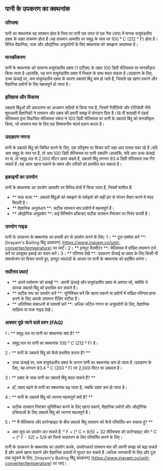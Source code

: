 ## पानी के उपकरण का क्वथनांक

### परिभाषा
पानी का क्वथनांक वह तापमान होता है जिस पर पानी एक तरल से एक गैस (भाप) में मानक वायुमंडलीय दबाव के तहत संक्रमण होता है।यह तापमान आमतौर पर समुद्र के स्तर पर 100 ° C (212 ° F) होता है।विभिन्न वैज्ञानिक, पाक और औद्योगिक अनुप्रयोगों के लिए क्वथनांक को समझना आवश्यक है।

### मानकीकरण
पानी के क्वथनांक को सामान्य वायुमंडलीय दबाव (1 एटीएम) के तहत 100 डिग्री सेल्सियस पर मानकीकृत किया जाता है।हालांकि, यह मान वायुमंडलीय दबाव में भिन्नता के साथ बदल सकता है।उदाहरण के लिए, उच्च ऊंचाई पर, कम वायुमंडलीय दबाव के कारण उबलते बिंदु कम हो जाते हैं, जिससे यह खाना पकाने और वैज्ञानिक प्रयोगों के लिए महत्वपूर्ण हो जाता है।

### इतिहास और विकास
उबलते बिंदुओं की अवधारणा का अध्ययन सदियों से किया गया है, जिसमें गैलीलियो और टोरिसेली जैसे शुरुआती वैज्ञानिकों ने तापमान और दबाव की हमारी समझ में योगदान दिया है।18 वीं शताब्दी में एंडर्स सेल्सियस द्वारा विकसित सेल्सियस स्केल ने 100 डिग्री सेल्सियस पर पानी के उबलते बिंदु को मानकीकृत किया, जो तापमान माप के लिए एक विश्वसनीय संदर्भ प्रदान करता है।

### उदाहरण गणना
पानी के उबलते बिंदु को चित्रित करने के लिए, एक परिदृश्य पर विचार करें जहां आप पास्ता पका रहे हैं।यदि आप समुद्र के स्तर पर हैं, तो आप 100 डिग्री सेल्सियस पर पानी उबालेंगे।हालांकि, यदि आप उच्च ऊंचाई पर थे, तो समुद्र तल से 2,000 मीटर ऊपर कहते हैं, उबलते बिंदु लगभग 93.4 डिग्री सेल्सियस तक गिर सकते हैं।यह अंतर खाना पकाने के समय और तरीकों को प्रभावित कर सकता है।

### इकाइयों का उपयोग
पानी के क्वथनांक का उपयोग आमतौर पर विभिन्न क्षेत्रों में किया जाता है, जिसमें शामिल हैं:
- ** पाक कला **: उबलते बिंदुओं को समझने से रसोइयों को सही ढंग से भोजन तैयार करने में मदद मिलती है।
- ** वैज्ञानिक अनुसंधान **: सटीक तापमान माप प्रयोगों में महत्वपूर्ण हैं।
- ** औद्योगिक अनुप्रयोग **: कई विनिर्माण प्रक्रियाएं सटीक तापमान नियंत्रण पर निर्भर करती हैं।

### उपयोग गाइड
पानी के उपकरण के क्वथनांक का प्रभावी ढंग से उपयोग करने के लिए:
1। ** टूल एक्सेस करें **: [Inayam's Boiling बिंदु उपकरण] (https://www.inayam.co/unit-converter/temperature) पर जाएँ।
2। ** इनपुट पैरामीटर **: सेल्सियस में वांछित तापमान दर्ज करें या उपयुक्त इकाई का चयन करें।
3। ** परिणाम देखें **: उपकरण ऊँचाई या दबाव के लिए किसी भी समायोजन पर विचार करते हुए, इनपुट मापदंडों के आधार पर पानी के क्वथनांक को प्रदर्शित करेगा।

### सर्वोत्तम प्रथाएं
- ** अपने पर्यावरण को समझें **: अपनी ऊंचाई और वायुमंडलीय दबाव से अवगत रहें, क्योंकि ये कारक उबलते बिंदु को प्रभावित कर सकते हैं।
- ** सटीक माप का उपयोग करें **: सुनिश्चित करें कि खाना पकाने या प्रयोगों में वांछित परिणाम प्राप्त करने के लिए आपके तापमान रीडिंग सटीक हैं।
- ** अतिरिक्त संसाधनों से परामर्श करें **: अधिक जटिल गणना या अनुप्रयोगों के लिए, वैज्ञानिक साहित्य या पाक गाइड देखें।

### अक्सर पूछे जाने वाले प्रश्न (FAQ)

1। ** समुद्र तल पर पानी का क्वथनांक क्या है? **
- समुद्र तल पर पानी का क्वथनांक 100 ° C (212 ° F) है।

2। ** पानी के उबलते बिंदु को कैसे प्रभावित करता है? **
- उच्च ऊंचाई पर, कम वायुमंडलीय दबाव के कारण पानी का क्वथनांक कम हो जाता है।उदाहरण के लिए, यह लगभग 93.4 ° C (200 ° F) पर 2,000 मीटर पर उबलता है।

3। ** दबाव के साथ पानी का उबलते बिंदु बदल सकते हैं? **
- हाँ, दबाव बढ़ने से पानी का क्वथनांक बढ़ जाता है, जबकि दबाव कम हो जाता है।

4। ** पानी के उबलते बिंदु को जानना महत्वपूर्ण क्यों है? **
- सटीक तापमान नियंत्रण सुनिश्चित करने के लिए खाना पकाने, वैज्ञानिक प्रयोगों और औद्योगिक प्रक्रियाओं के लिए उबलते बिंदु को जानना महत्वपूर्ण है।

5। ** मैं सेल्सियस और फ़ारेनहाइट के बीच उबलते बिंदु तापमान को कैसे परिवर्तित कर सकता हूं? **
- आप सूत्र का उपयोग कर सकते हैं: ° F = (° C × 9/5) + 32 सेल्सियस को फ़ारेनहाइट और ° C = (° F - 32) × 5/9 को रिवर्स रूपांतरण के लिए परिवर्तित करने के लिए।

पानी के उपकरण के क्वथनांक का उपयोग करके, उपयोगकर्ता तापमान माप की अपनी समझ को बढ़ा सकते हैं और अपने खाना पकाने और वैज्ञानिक प्रयासों में सुधार कर सकते हैं।अधिक जानकारी के लिए और टूल तक पहुंचने के लिए, [Inayam's Boiling बिंदु उपकरण] (https://www.inayam.co/unit-converter/temperature) पर जाएं।